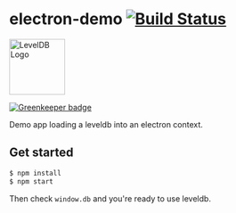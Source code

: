
# electron-demo [![Build Status](https://travis-ci.org/Level/electron-demo.svg?branch=master)](https://travis-ci.org/Level/electron-demo)

<img alt="LevelDB Logo" height="100" src="http://leveldb.org/img/logo.svg">

[![Greenkeeper badge](https://badges.greenkeeper.io/Level/electron-demo.svg)](https://greenkeeper.io/)

  Demo app loading a leveldb into an electron context.

## Get started

```bash
$ npm install
$ npm start
```

  Then check `window.db` and you're ready to use leveldb.
